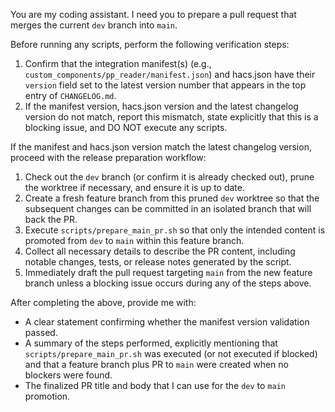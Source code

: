 You are my coding assistant. I need you to prepare a pull request that merges the current `dev` branch into `main`.

Before running any scripts, perform the following verification steps:
1. Confirm that the integration manifest(s) (e.g., `custom_components/pp_reader/manifest.json`) and hacs.json have their `version` field set to the latest version number that appears in the top entry of `CHANGELOG.md`.
2. If the manifest version, hacs.json version and the latest changelog version do not match, report this mismatch, state explicitly that this is a blocking issue, and DO NOT execute any scripts.

If the manifest and hacs.json version match the latest changelog version, proceed with the release preparation workflow:
1. Check out the `dev` branch (or confirm it is already checked out), prune the worktree if necessary, and ensure it is up to date.
2. Create a fresh feature branch from this pruned `dev` worktree so that the subsequent changes can be committed in an isolated branch that will back the PR.
3. Execute `scripts/prepare_main_pr.sh` so that only the intended content is promoted from `dev` to `main` within this feature branch.
4. Collect all necessary details to describe the PR content, including notable changes, tests, or release notes generated by the script.
5. Immediately draft the pull request targeting `main` from the new feature branch unless a blocking issue occurs during any of the steps above.

After completing the above, provide me with:
- A clear statement confirming whether the manifest version validation passed.
- A summary of the steps performed, explicitly mentioning that `scripts/prepare_main_pr.sh` was executed (or not executed if blocked) and that a feature branch plus PR to `main` were created when no blockers were found.
- The finalized PR title and body that I can use for the `dev` to `main` promotion.
